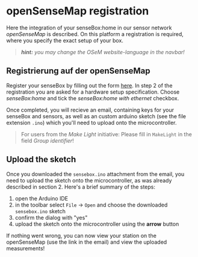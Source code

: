 # openSenseMap registration

Here the integration of your senseBox:home in our sensor network *openSenseMap* is described.
On this platform a registration is required, where you specify the exact setup of your box.

> ***hint:*** *you may change the OSeM website-language in the navbar!*

## Registrierung auf der openSenseMap

Register your senseBox by filling out the form [here](http://www.opensensemap.org/register).
In step 2 of the registration you are asked for a hardware setup specification. Choose *senseBox:home* and tick the *senseBox:home with ethernet* checkbox.

Once completed, you will recieve an email, containing keys for your senseBox and sensors, as well as an custom arduino sketch (see the file extension `.ino`) which you'll need to upload onto the microcontroller.

> For users from the *Make Light* initiative: Please fill in `MakeLight` in the field *Group identifier*!

## Upload the sketch

Once you downloaded the `sensebox.ino` attachment from the email, you need to upload the sketch onto the microcontroller, as was already described in section 2.
Here's a brief summary of the steps:

1. open the Arduino IDE
2. in the toolbar select `File` → `Open` and choose the downloaded `sensebox.ino` sketch
3. confirm the dialog with "yes"
4. upload the sketch onto the microcontroller using the **arrow** button

If nothing went wrong, you can now view your station on the openSenseMap (use the link in the email) and view the uploaded measurements!
